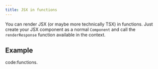 ```yaml
---
title: JSX in functions
---
```


You can render JSX (or maybe more technically TSX) in functions. Just create your JSX component as a normal `Component` and call the `renderResponse` function available in the context.

## Example

code:functions.
